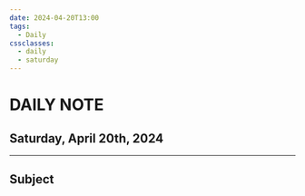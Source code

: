 ```yaml
---
date: 2024-04-20T13:00
tags:
  - Daily
cssclasses:
  - daily
  - saturday
---
```

# DAILY NOTE
## Saturday, April 20th, 2024
***
## Subject
